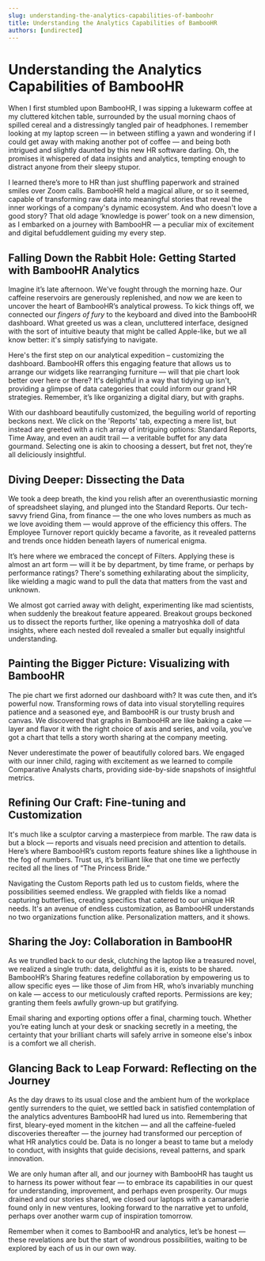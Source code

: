 ```yaml
---
slug: understanding-the-analytics-capabilities-of-bamboohr
title: Understanding the Analytics Capabilities of BambooHR
authors: [undirected]
---
```



# Understanding the Analytics Capabilities of BambooHR

When I first stumbled upon BambooHR, I was sipping a lukewarm coffee at my cluttered kitchen table, surrounded by the usual morning chaos of spilled cereal and a distressingly tangled pair of headphones. I remember looking at my laptop screen — in between stifling a yawn and wondering if I could get away with making another pot of coffee — and being both intrigued and slightly daunted by this new HR software darling. Oh, the promises it whispered of data insights and analytics, tempting enough to distract anyone from their sleepy stupor.

I learned there’s more to HR than just shuffling paperwork and strained smiles over Zoom calls. BambooHR held a magical allure, or so it seemed, capable of transforming raw data into meaningful stories that reveal the inner workings of a company's dynamic ecosystem. And who doesn't love a good story? That old adage ‘knowledge is power’ took on a new dimension, as I embarked on a journey with BambooHR — a peculiar mix of excitement and digital befuddlement guiding my every step.

## Falling Down the Rabbit Hole: Getting Started with BambooHR Analytics

Imagine it’s late afternoon. We've fought through the morning haze. Our caffeine reservoirs are generously replenished, and now we are keen to uncover the heart of BambooHR’s analytical prowess. To kick things off, we connected our _fingers of fury_ to the keyboard and dived into the BambooHR dashboard. What greeted us was a clean, uncluttered interface, designed with the sort of intuitive beauty that might be called Apple-like, but we all know better: it's simply satisfying to navigate.

Here's the first step on our analytical expedition – customizing the dashboard. BambooHR offers this engaging feature that allows us to arrange our widgets like rearranging furniture — will that pie chart look better over here or there? It's delightful in a way that tidying up isn't, providing a glimpse of data categories that could inform our grand HR strategies. Remember, it’s like organizing a digital diary, but with graphs.

With our dashboard beautifully customized, the beguiling world of reporting beckons next. We click on the 'Reports' tab, expecting a mere list, but instead are greeted with a rich array of intriguing options: Standard Reports, Time Away, and even an audit trail — a veritable buffet for any data gourmand. Selecting one is akin to choosing a dessert, but fret not, they’re all deliciously insightful.

## Diving Deeper: Dissecting the Data

We took a deep breath, the kind you relish after an overenthusiastic morning of spreadsheet slaying, and plunged into the Standard Reports. Our tech-savvy friend Gina, from finance — the one who loves numbers as much as we love avoiding them — would approve of the efficiency this offers. The Employee Turnover report quickly became a favorite, as it revealed patterns and trends once hidden beneath layers of numerical enigma.

It’s here where we embraced the concept of Filters. Applying these is almost an art form — will it be by department, by time frame, or perhaps by performance ratings? There's something exhilarating about the simplicity, like wielding a magic wand to pull the data that matters from the vast and unknown.

We almost got carried away with delight, experimenting like mad scientists, when suddenly the breakout feature appeared. Breakout groups beckoned us to dissect the reports further, like opening a matryoshka doll of data insights, where each nested doll revealed a smaller but equally insightful understanding.

## Painting the Bigger Picture: Visualizing with BambooHR

The pie chart we first adorned our dashboard with? It was cute then, and it’s powerful now. Transforming rows of data into visual storytelling requires patience and a seasoned eye, and BambooHR is our trusty brush and canvas. We discovered that graphs in BambooHR are like baking a cake — layer and flavor it with the right choice of axis and series, and voila, you’ve got a chart that tells a story worth sharing at the company meeting.

Never underestimate the power of beautifully colored bars. We engaged with our inner child, raging with excitement as we learned to compile Comparative Analysts charts, providing side-by-side snapshots of insightful metrics.

## Refining Our Craft: Fine-tuning and Customization

It's much like a sculptor carving a masterpiece from marble. The raw data is but a block — reports and visuals need precision and attention to details. Here’s where BambooHR’s custom reports feature shines like a lighthouse in the fog of numbers. Trust us, it’s brilliant like that one time we perfectly recited all the lines of “The Princess Bride.”

Navigating the Custom Reports path led us to custom fields, where the possibilities seemed endless. We grappled with fields like a nomad capturing butterflies, creating specifics that catered to our unique HR needs. It's an avenue of endless customization, as BambooHR understands no two organizations function alike. Personalization matters, and it shows.

## Sharing the Joy: Collaboration in BambooHR

As we trundled back to our desk, clutching the laptop like a treasured novel, we realized a single truth: data, delightful as it is, exists to be shared. BambooHR’s Sharing features redefine collaboration by empowering us to allow specific eyes — like those of Jim from HR, who’s invariably munching on kale — access to our meticulously crafted reports. Permissions are key; granting them feels awfully grown-up but gratifying.

Email sharing and exporting options offer a final, charming touch. Whether you’re eating lunch at your desk or snacking secretly in a meeting, the certainty that your brilliant charts will safely arrive in someone else's inbox is a comfort we all cherish.

## Glancing Back to Leap Forward: Reflecting on the Journey

As the day draws to its usual close and the ambient hum of the workplace gently surrenders to the quiet, we settled back in satisfied contemplation of the analytics adventures BambooHR had lured us into. Remembering that first, bleary-eyed moment in the kitchen — and all the caffeine-fueled discoveries thereafter — the journey had transformed our perception of what HR analytics could be. Data is no longer a beast to tame but a melody to conduct, with insights that guide decisions, reveal patterns, and spark innovation.

We are only human after all, and our journey with BambooHR has taught us to harness its power without fear — to embrace its capabilities in our quest for understanding, improvement, and perhaps even prosperity. Our mugs drained and our stories shared, we closed our laptops with a camaraderie found only in new ventures, looking forward to the narrative yet to unfold, perhaps over another warm cup of inspiration tomorrow.

Remember when it comes to BambooHR and analytics, let’s be honest — these revelations are but the start of wondrous possibilities, waiting to be explored by each of us in our own way.